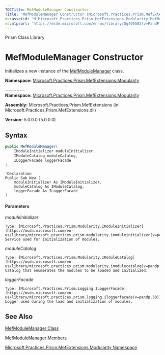 ```yaml
---
TOCTitle: MefModuleManager Constructor
Title: 'MefModuleManager Constructor (Microsoft.Practices.Prism.MefExtensions.Modularity)'
ms:assetid: 'M:Microsoft.Practices.Prism.MefExtensions.Modularity.MefModuleManager.\#ctor(Microsoft.Practices.Prism.Modularity.IModuleInitializer,Microsoft.Practices.Prism.Modularity.IModuleCatalog,Microsoft.Practices.Prism.Logging.ILoggerFacade)'
ms:mtpsurl: 'https://msdn.microsoft.com/en-us/library/Gg405582(v=PandP.50)'
---
```


Prism Class Library

# MefModuleManager Constructor

Initializes a new instance of the [MefModuleManager](https://msdn.microsoft.com/en-us/library/microsoft.practices.prism.mefextensions.modularity.mefmodulemanager(v=pandp.50)) class.

**Namespace:** [Microsoft.Practices.Prism.MefExtensions.Modularity](https://msdn.microsoft.com/en-us/library/microsoft.practices.prism.mefextensions.modularity(v=pandp.50))

=======
**Namespace:** [Microsoft.Practices.Prism.MefExtensions.Modularity](https://msdn.microsoft.com/n:microsoft.practices.prism.mefextensions.modularity)

**Assembly:** Microsoft.Practices.Prism.MefExtensions (in Microsoft.Practices.Prism.MefExtensions.dll)

**Version:** 5.0.0.0 (5.0.0.0)

## Syntax

```C#
public MefModuleManager(
	IModuleInitializer moduleInitializer,
	IModuleCatalog moduleCatalog,
	ILoggerFacade loggerFacade
)
```

```VB
'Declaration
Public Sub New ( 
	moduleInitializer As IModuleInitializer,
	moduleCatalog As IModuleCatalog,
	loggerFacade As ILoggerFacade
)
```

#### Parameters

*moduleInitializer*

    Type: [Microsoft.Practices.Prism.Modularity.IModuleInitializer](https://msdn.microsoft.com/en-us/library/microsoft.practices.prism.modularity.imoduleinitializer(v=pandp.50))
    Service used for initialization of modules.

*moduleCatalog*

    Type: [Microsoft.Practices.Prism.Modularity.IModuleCatalog](https://msdn.microsoft.com/en-us/library/microsoft.practices.prism.modularity.imodulecatalog(v=pandp.50))
    Catalog that enumerates the modules to be loaded and initialized.

*loggerFacade*

    Type: [Microsoft.Practices.Prism.Logging.ILoggerFacade](https://msdn.microsoft.com/en-us/library/microsoft.practices.prism.logging.iloggerfacade(v=pandp.50))
    Logger used during the load and initialization of modules.

## See Also

[MefModuleManager Class](https://msdn.microsoft.com/en-us/library/microsoft.practices.prism.mefextensions.modularity.mefmodulemanager(v=pandp.50))

[MefModuleManager Members](https://msdn.microsoft.com/en-us/library/microsoft.practices.prism.mefextensions.modularity.mefmodulemanager_members(v=pandp.50))

[Microsoft.Practices.Prism.MefExtensions.Modularity Namespace](https://msdn.microsoft.com/en-us/library/microsoft.practices.prism.mefextensions.modularity(v=pandp.50))

